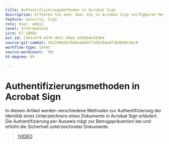 ```yaml
---
title: Authentifizierungsmethoden in Acrobat Sign
description: Erfahren Sie mehr über die in Acrobat Sign verfügbaren Methoden zur Identitätsauthentifizierung
feature: Security, Sign
role: User, Admin
level: Intermediate
jira: KT-10982
exl-id: 2341c6f4-457b-467c-94a2-4504b4e32dbd
source-git-commit: 452299b2b786beab9df7a5019da4f3840d9cdec9
workflow-type: tm+mt
source-wordcount: '59'
ht-degree: 0%

---
```


# Authentifizierungsmethoden in Acrobat Sign

In diesem Artikel werden verschiedene Methoden zur Authentifizierung der Identität eines Unterzeichners eines Dokuments in Acrobat Sign erläutert. Die Authentifizierung per Ausweis trägt zur Betrugsprävention bei und erhöht die Sicherheit unterzeichneter Dokumente.

>[!VIDEO](https://video.tv.adobe.com/v/3419287?quality=12&learn=on&hidetitle=true)
